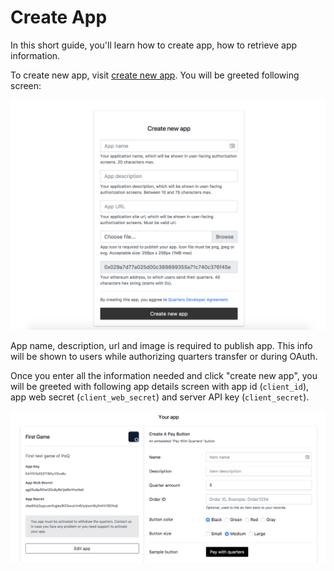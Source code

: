# Create App

In this short guide, you'll learn how to create app, how to retrieve app information.

To create new app, visit [create new app](https://dev.pocketfulofquarters.com/apps/new). You will be greeted following screen:

![Create app](../img/create-app.png)

App name, description, url and image is required to publish app. This info will be shown to users while authorizing quarters transfer or during OAuth.

Once you enter all the information needed and click "create new app", you will be greeted with following app details screen with app id (`client_id`), app web secret (`client_web_secret`) and server API key (`client_secret`).

![Create app](../img/edit-app.png)

